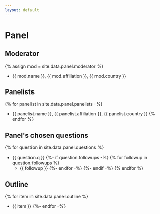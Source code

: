 ```yaml
---
layout: default
---
```


# Panel

## Moderator

{% assign mod = site.data.panel.moderator %}
* {{ mod.name }}, {{ mod.affiliation }}, {{ mod.country }}

## Panelists

{% for panelist in site.data.panel.panelists -%}
* {{ panelist.name }}, {{ panelist.affiliation }}, {{ panelist.country }}
{% endfor %}

## Panel's chosen questions

{% for question in site.data.panel.questions %}
* {{ question.q }}
    {%- if question.followups -%}
    {% for followup in question.followups %}
    * {{ followup }}
    {%- endfor -%}
    {%- endif -%}
{% endfor %}

## Outline

{% for item in site.data.panel.outline %}
* {{ item }}
{%- endfor -%}
